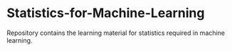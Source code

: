 # Statistics-for-Machine-Learning
Repository contains the learning material for statistics required in machine learning. 

